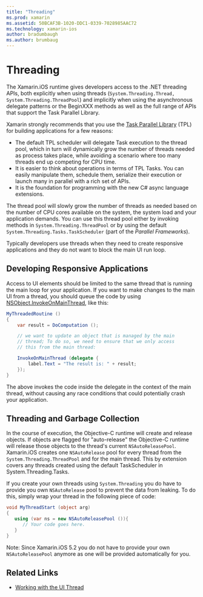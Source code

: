 ```yaml
---
title: "Threading"
ms.prod: xamarin
ms.assetid: 50BCAF3B-1020-DDC1-0339-7028985AAC72
ms.technology: xamarin-ios
author: bradumbaugh
ms.author: brumbaug
---
```


# Threading

The Xamarin.iOS runtime gives developers access to the
	.NET threading APIs, both explicitly when using threads
	(`System.Threading.Thread, System.Threading.ThreadPool`)
	and implicitly when using the asynchronous delegate patterns or
	the BeginXXX methods as well as the full range of APIs that
	support the Task Parallel Library.



Xamarin strongly recommends that you use
	the [Task Parallel Library](http://msdn.microsoft.com/library/dd460717.aspx) (TPL) for building applications for a few reasons:
-  The default TPL scheduler will delegate Task execution to the thread pool, which in turn will dynamically grow the number of threads needed as process takes place, while avoiding a scenario where too many threads end up competing for CPU time. 
-  It is easier to think about operations in terms of TPL Tasks. You can easily manipulate them, schedule them, serialize their execution or launch many in parallel with a rich set of APIs. 
-  It is the foundation for programming with the new C# async language extensions. 


The thread pool will slowly grow the number of threads
	as needed based on the number of CPU cores available on the
	system, the system load and your application demands. You can
	use this thread pool either by invoking methods in `System.Threading.ThreadPool` or by using the default `System.Threading.Tasks.TaskScheduler` (part of the *Parallel Frameworks*).

Typically developers use threads when they need to create
	responsive applications and they do not want to block the main
	UI run loop.

 <a name="Developing_Responsive_Applications" />


## Developing Responsive Applications

Access to UI elements should be limited to the same thread
	that is running the main loop for your application. If you
	want to make changes to the main UI from a thread, you should
	queue the code by using [NSObject.InvokeOnMainThread](https://developer.xamarin.com/api/type/Foundation.NSObject/), like this:

```csharp
MyThreadedRoutine ()  
{  
    var result = DoComputation ();  

    // we want to update an object that is managed by the main
    // thread; To do so, we need to ensure that we only access
    // this from the main thread:

    InvokeOnMainThread (delegate {  
        label.Text = "The result is: " + result;  
    });
}
```

The above invokes the code inside the delegate in the
	context of the main thread, without causing any race
	conditions that could potentially crash your application.

 <a name="Threading_and_Garbage_Collection" />


## Threading and Garbage Collection

In the course of execution, the Objective-C runtime will
	create and release objects. If objects are flagged for
	"auto-release" the Objective-C runtime will release those
	objects to the thread's current `NSAutoReleasePool`. Xamarin.iOS
	creates one `NSAutoRelease` pool for every thread from the `System.Threading.ThreadPool` and for the main thread. This by
	extension covers any threads created using the default
	TaskScheduler in System.Threading.Tasks.

If you create your own threads using `System.Threading` you
	do have to provide you own `NSAutoRelease` pool to prevent the
	data from leaking. To do this, simply wrap your thread in the
	following piece of code:

```csharp
void MyThreadStart (object arg)
{
   using (var ns = new NSAutoReleasePool ()){
      // Your code goes here.
   }
}
```

Note: Since Xamarin.iOS 5.2 you do not have to provide your own `NSAutoReleasePool` anymore as one will be provided
	automatically for you.


## Related Links

- [Working with the UI Thread](~/ios/user-interface/ios-ui/ui-thread.md)
